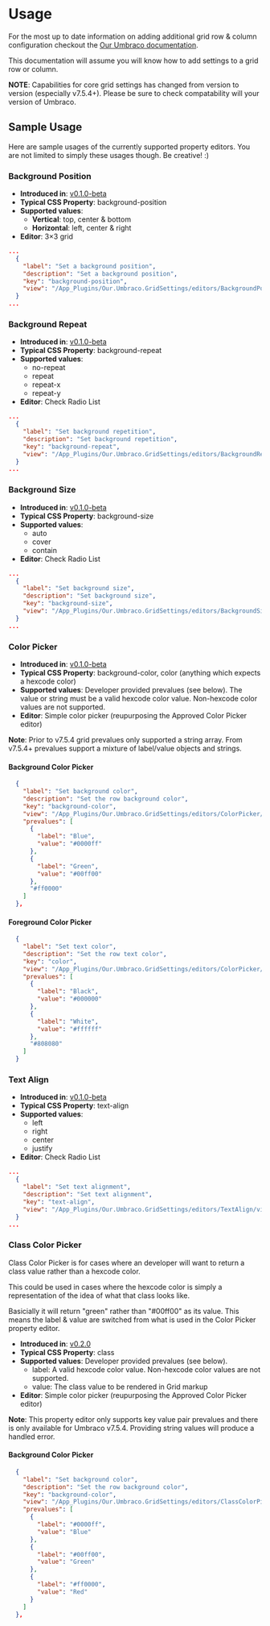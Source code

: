 # Usage

For the most up to date information on adding additional grid row & column configuration checkout the [Our Umbraco documentation](https://our.umbraco.org/documentation/getting-started/backoffice/property-editors/built-in-property-editors/grid-layout/settings-and-styles).

This documentation will assume you will know how to add settings to a grid row or column.

**NOTE**: Capabilities for core grid settings has changed from version to version (especially v7.5.4+). Please be sure to check compatability will your version of Umbraco.

## Sample Usage

Here are sample usages of the currently supported property editors. You are not limited to simply these usages though. Be creative! :)

### Background Position

 - **Introduced in**: [v0.1.0-beta](https://github.com/jamiepollock/umbraco-grid-settings/releases/tag/v0.1.0-beta)
 - **Typical CSS Property**: background-position
 - **Supported values**:
   - **Vertical**: top, center & bottom
   - **Horizontal**: left, center & right
 - **Editor**: 3&times;3 grid

```json
...
  {
    "label": "Set a background position",
    "description": "Set a background position",
    "key": "background-position",
    "view": "/App_Plugins/Our.Umbraco.GridSettings/editors/BackgroundPosition/view.html"
  }
...
```

### Background Repeat

 - **Introduced in**: [v0.1.0-beta](https://github.com/jamiepollock/umbraco-grid-settings/releases/tag/v0.1.0-beta)
 - **Typical CSS Property**: background-repeat
 - **Supported values**:
   - no-repeat
   - repeat
   - repeat-x
   - repeat-y
 - **Editor**: Check Radio List

```json
...
  {
    "label": "Set background repetition",
    "description": "Set background repetition",
    "key": "background-repeat",
    "view": "/App_Plugins/Our.Umbraco.GridSettings/editors/BackgroundRepeat/view.html"
  }
...
```

### Background Size

 - **Introduced in**: [v0.1.0-beta](https://github.com/jamiepollock/umbraco-grid-settings/releases/tag/v0.1.0-beta)
 - **Typical CSS Property**: background-size
 - **Supported values**:
   - auto
   - cover
   - contain
 - **Editor**: Check Radio List

```json
...
  {
    "label": "Set background size",
    "description": "Set background size",
    "key": "background-size",
    "view": "/App_Plugins/Our.Umbraco.GridSettings/editors/BackgroundSize/view.html"
  }
...
```

### Color Picker

 - **Introduced in**: [v0.1.0-beta](https://github.com/jamiepollock/umbraco-grid-settings/releases/tag/v0.1.0-beta)
 - **Typical CSS Property**: background-color, color (anything which expects a hexcode color)
 - **Supported values**: Developer provided prevalues (see below). The value or string must be a valid hexcode color value. Non-hexcode color values are not supported.
 - **Editor**: Simple color picker (reupurposing the Approved Color Picker editor)

**Note**: Prior to v7.5.4 grid prevalues only supported a string array. From v7.5.4+ prevalues support a mixture of label/value objects and strings.

#### Background Color Picker

```json
  {
    "label": "Set background color",
    "description": "Set the row background color",
    "key": "background-color",
    "view": "/App_Plugins/Our.Umbraco.GridSettings/editors/ColorPicker/view.html",
    "prevalues": [
      {
        "label": "Blue",
        "value": "#0000ff"
      },
      {
        "label": "Green",
        "value": "#00ff00"
      },
      "#ff0000"
    ]
  },
```

#### Foreground Color Picker

```json
  {
    "label": "Set text color",
    "description": "Set the row text color",
    "key": "color",
    "view": "/App_Plugins/Our.Umbraco.GridSettings/editors/ColorPicker/view.html",
    "prevalues": [
      {
        "label": "Black",
        "value": "#000000"
      },
      {
        "label": "White",
        "value": "#ffffff"
      },
      "#808080"
    ]
  }
```

### Text Align

 - **Introduced in**: [v0.1.0-beta](https://github.com/jamiepollock/umbraco-grid-settings/releases/tag/v0.1.0-beta)
 - **Typical CSS Property**: text-align
 - **Supported values**:
   - left
   - right
   - center
   - justify
 - **Editor**: Check Radio List

```json
...
  {
    "label": "Set text alignment",
    "description": "Set text alignment",
    "key": "text-align",
    "view": "/App_Plugins/Our.Umbraco.GridSettings/editors/TextAlign/view.html"
  }
...
```

### Class Color Picker

Class Color Picker is for cases where an developer will want to return a class value rather than a hexcode color.

This could be used in cases where the hexcode color is simply a representation of the idea of what that class looks like.

Basicially it will return "green" rather than "#00ff00" as its value. This means the label & value are switched from what is used in the Color Picker property editor.

 - **Introduced in**: [v0.2.0](https://github.com/jamiepollock/umbraco-grid-settings/releases/tag/v0.2.0)
 - **Typical CSS Property**: class
 - **Supported values**: Developer provided prevalues (see below).
   - label: A valid hexcode color value. Non-hexcode color values are not supported.
   - value: The class value to be rendered in Grid markup
 - **Editor**: Simple color picker (reupurposing the Approved Color Picker editor)

**Note**: This property editor only supports key value pair prevalues and there is only available for Umbraco v7.5.4. Providing string values will produce a handled error.

#### Background Color Picker

```json
  {
    "label": "Set background color",
    "description": "Set the row background color",
    "key": "background-color",
    "view": "/App_Plugins/Our.Umbraco.GridSettings/editors/ClassColorPicker/view.html",
    "prevalues": [
      {
        "label": "#0000ff",
        "value": "Blue"
      },
      {
        "label": "#00ff00",
        "value": "Green"
      },
      {
        "label": "#ff0000",
        "value": "Red"
      }
    ]
  },
```